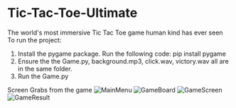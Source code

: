 # Tic-Tac-Toe-Ultimate
The world's most immersive Tic Tac Toe game human kind has ever seen
To run the project:
1. Install the pygame package. Run the following code:
   pip install pygame
2. Ensure the the Game.py, background.mp3, click.wav, victory.wav all are in the same folder.
3. Run the Game.py

Screen Grabs from the game
![MainMenu](https://github.com/user-attachments/assets/27085c03-ecd2-4f9f-8a9a-63a7ca529aa4)
![GameBoard](https://github.com/user-attachments/assets/fb64bb6d-d7b7-4211-ac5d-cd3399837709)
![GameScreen](https://github.com/user-attachments/assets/d2c002e4-5401-4802-8c8c-5902668034df)
![GameResult](https://github.com/user-attachments/assets/17ab78c0-bb8f-4c26-996a-e8085699cacf)
